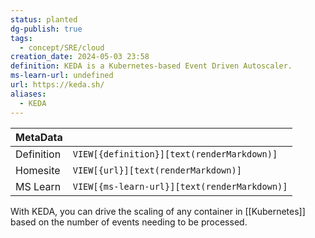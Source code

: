 ```yaml
---
status: planted
dg-publish: true
tags:
  - concept/SRE/cloud
creation_date: 2024-05-03 23:58
definition: KEDA is a Kubernetes-based Event Driven Autoscaler.
ms-learn-url: undefined
url: https://keda.sh/
aliases:
  - KEDA
---
```

| MetaData   |                                              |
| ---------- | -------------------------------------------- |
| Definition | `VIEW[{definition}][text(renderMarkdown)]`   |
| Homesite   | `VIEW[{url}][text(renderMarkdown)]`          |
| MS Learn   | `VIEW[{ms-learn-url}][text(renderMarkdown)]` |
With KEDA, you can drive the scaling of any container in [[Kubernetes]] based on the number of events needing to be processed.